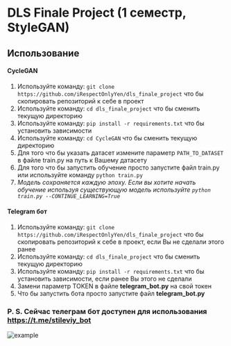 # DLS Finale Project (1 семестр, StyleGAN)
## Использование


#### CycleGAN
1) Используйте команду: ```git clone https://github.com/iRespectOnlyYen/dls_finale_project``` что бы скопировать репозиторий к себе в проект
2) Используйте команду: ``` cd dls_finale_project ``` что бы сменить текущую директорию
3) Используйте команду: ``` pip install -r requirements.txt ``` что бы установить зависимости
4) Используйте команду: ``` cd СycleGAN ``` что бы сменить текущую директорию
5) Для того что бы указать датасет измените параметр ```PATH_TO_DATASET``` в файле train.py на путь к Вашему датасету
6) Для того что бы запустить обучение просто запустите файл train.py или используйте команду ```python train.py```
7) *Модель сохраняется каждую эпоху. Если вы хотите начать обучение используя существующую модель используйте ```python train.py --CONTINUE_LEARNING=True```*

#### Telegram бот
1) Используйте команду: ```git clone https://github.com/iRespectOnlyYen/dls_finale_project``` что бы скопировать репозиторий к себе в проект, если Вы не сделали этого ранее
2) Используйте команду: ``` cd dls_finale_project ``` что бы сменить текущую директорию
3) Используйте команду: ``` pip install -r requirements.txt ``` что бы установить зависимости, если ранее Вы этого не сделали
4) Замени параметр TOKEN в файле **telegram_bot.py** на свой токен
5) Что бы запустить бота просто запустите файл **telegram_bot.py**

### P. S. Сейчас телеграм бот доступен для использования https://t.me/stileviy_bot

![example](https://github.com/iRespectOnlyYen/dls_finale_project/assets/90966720/d4ac743b-f393-40c6-a3bc-0ee11b66dca0)


